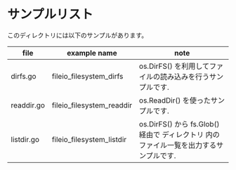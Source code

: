 # サンプルリスト

このディレクトリには以下のサンプルがあります。

| file       | example name                | note                                                    |
|------------|-----------------------------|---------------------------------------------------------|
| dirfs.go   | fileio\_filesystem\_dirfs   | os.DirFS() を利用してファイルの読み込みを行うサンプルです.                     |
| readdir.go | fileio\_filesystem\_readdir | os.ReadDir() を使ったサンプルです.                                |
| listdir.go | fileio\_filesystem\_listdir | os.DirFS() から fs.Glob() 経由で ディレクトリ 内のファイル一覧を出力するサンプルです. |
